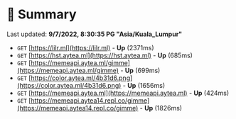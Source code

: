# 📖 Summary
Last updated: **9/7/2022, 8:30:35 PG "Asia/Kuala_Lumpur"**

- `GET` [https://lilr.ml](https://lilr.ml) - **Up** (2371ms)
- `GET` [https://hst.aytea.ml](https://hst.aytea.ml) - **Up** (685ms)
- `GET` [https://memeapi.aytea.ml/gimme](https://memeapi.aytea.ml/gimme) - **Up** (699ms)
- `GET` [https://color.aytea.ml/4b31d6.png](https://color.aytea.ml/4b31d6.png) - **Up** (1656ms)
- `GET` [https://memeapi.aytea.ml](https://memeapi.aytea.ml) - **Up** (424ms)
- `GET` [https://memeapi.aytea14.repl.co/gimme](https://memeapi.aytea14.repl.co/gimme) - **Up** (1826ms)

